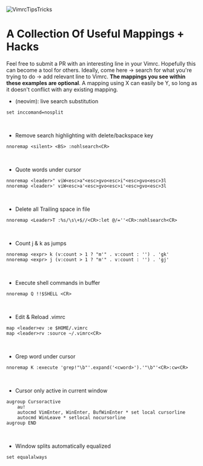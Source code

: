 ![VimrcTipsTricks](https://cdn-images-1.medium.com/max/2000/1*n4hLwVDtv4ywXxGuTaipbw.png)

# A Collection Of Useful Mappings + Hacks

Feel free to submit a PR with an interesting line in your Vimrc. Hopefully this can become a tool for others. Ideally, come here -> search for what you're trying to do -> add relevant line to Vimrc. **The mappings you see within these examples are optional**. A mapping using <leader>X can easily be <leader>Y, so long as it doesn't conflict with any existing mapping.
&nbsp;
&nbsp;
&nbsp;
&nbsp;
&nbsp;
* (neovim): live search substitution
```vimL
set inccomand=nosplit
```
&nbsp;
* Remove search highlighting with delete/backspace key
```vimL
nnoremap <silent> <BS> :nohlsearch<CR>
```
&nbsp;
* Quote words under cursor
```vimL
nnoremap <leader>" viW<esc>a"<esc>gvo<esc>i"<esc>gvo<esc>3l
nnoremap <leader>' viW<esc>a'<esc>gvo<esc>i'<esc>gvo<esc>3l
```
&nbsp;
* Delete all Trailing space in file
```vimL
nnoremap <Leader>T :%s/\s\+$//<CR>:let @/=''<CR>:nohlsearch<CR>
```
&nbsp;
* Count j & k as jumps
```vimL
nnoremap <expr> k (v:count > 1 ? "m'" . v:count : '') . 'gk'
nnoremap <expr> j (v:count > 1 ? "m'" . v:count : '') . 'gj'
```
&nbsp;
* Execute shell commands in buffer
```vimL
nnoremap Q !!$SHELL <CR>
```
&nbsp;
* Edit & Reload .vimrc
```vimL
map <leader>ev :e $HOME/.vimrc
map <leader>rv :source ~/.vimrc<CR>
```
&nbsp;
* Grep word under cursor
```vimL
nnoremap K :execute 'grep!"\b"'.expand('<cword>').'"\b"'<CR>:cw<CR>
```
&nbsp;
* Cursor only active in current window
```vimL
augroup Cursoractive
    au!
    autocmd VimEnter, WinEnter, BufWinEnter * set local cursorline
    autocmd WinLeave * setlocal nocursorline
augroup END
```
&nbsp;
* Window splits automatically equalized
```vimL
set equalalways
```
